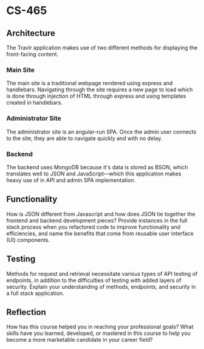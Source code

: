 # CS-465

## Architecture
The Travlr application makes use of two different methods for displaying the front-facing content.

### Main Site
The main site is a traditional webpage rendered using express and handlebars. Navigating through the site requires a new page to load which is done through injection of HTML through express and using templates created in handlebars. 
### Administrator Site
The administrator site is an angular-run SPA. Once the admin user connects to the site, they are able to navigate quickly and with no delay. 

### Backend
The backend uses MongoDB because it's data is stored as BSON, which translates well to JSON and JavaScript—which this application makes heavy use of in API and admin SPA implementation. 

## Functionality
How is JSON different from Javascript and how does JSON tie together the frontend and backend development pieces?
Provide instances in the full stack process when you refactored code to improve functionality and efficiencies, and name the benefits that come from reusable user interface (UI) components.


## Testing
Methods for request and retrieval necessitate various types of API testing of endpoints, in addition to the difficulties of testing with added layers of security. Explain your understanding of methods, endpoints, and security in a full stack application.


## Reflection
How has this course helped you in reaching your professional goals? What skills have you learned, developed, or mastered in this course to help you become a more marketable candidate in your career field?
